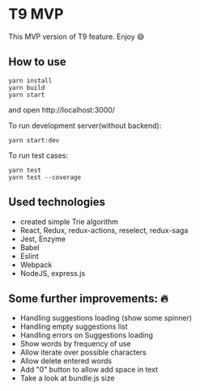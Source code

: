 # T9 MVP
This MVP version of T9 feature. Enjoy :smile:
## How to use 
```
yarn install
yarn build
yarn start
```
and open http://localhost:3000/

To run development server(without backend):
```
yarn start:dev
```

To run test cases:
```
yarn test
yarn test --coverage
```

## Used technologies
- created simple Trie algorithm
- React, Redux, redux-actions, reselect, redux-saga
- Jest, Enzyme
- Babel
- Eslint
- Webpack
- NodeJS, express.js

## Some further improvements: :fire:

- Handling suggestions loading (show some spinner)
- Handling empty suggestions list
- Handling errors on Suggestions loading
- Show words by frequency of use
- Allow iterate over possible characters
- Allow delete entered words
- Add "0" button to allow add space in text
- Take a look at bundle.js size
